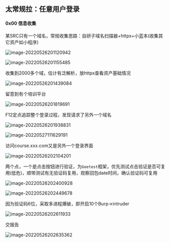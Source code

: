 ## 太常规拉：任意用户登录

#### 0x00 信息收集

某SRC只有一个域名，常规收集思路：自研子域名扫描器+httpx+小蓝本(收集其它资产如小程序)

![image-20220526201120942](https://raw.staticdn.net/ShmilyChris/wiki/main/image-20220526201120942.png)

![image-20220526201155485](https://raw.staticdn.net/ShmilyChris/wiki/main/image-20220526201155485.png)

收集到2000多个域，估计有泛解析，放httpx查看资产基础情况

![image-20220526201439084](https://raw.staticdn.net/ShmilyChris/wiki/main/image-20220526201439084.png)

留意到有个培训平台

![image-20220526201819691](https://raw.staticdn.net/ShmilyChris/wiki/main/image-20220526201819691.png)

F12定点追踪整个登录过程，发现请求了另外一个域名

![image-20220526201938831](https://raw.staticdn.net/ShmilyChris/wiki/main/image-20220526201938831.png)

![image-20220527111629191](https://raw.staticdn.net/ShmilyChris/wiki/main/image-20220527111629191.png)

访问course.xxx.com又是另外一个登录界面

![image-20220526202104201](https://raw.staticdn.net/ShmilyChris/wiki/main/image-20220526202104201.png)

两个点，一个是点击按钮进行验证，为`Geetest`框架，优先测试点击验证是否可复用(低危)，顺带测试有无验证码复用，观察回包date时间，确认验证码可复用

![image-20220526202400928](https://raw.staticdn.net/ShmilyChris/wiki/main/image-20220526202400928.png)

![image-20220526202449678](https://raw.staticdn.net/ShmilyChris/wiki/main/image-20220526202449678.png)

因为验证码6位，采取多进程爆破，即开启10个Burp->intruder

![image-20220526202611933](https://raw.staticdn.net/ShmilyChris/wiki/main/image-20220526202611933.png)

交报告

![image-20220526202635362](https://raw.staticdn.net/ShmilyChris/wiki/main/image-20220526202635362.png)